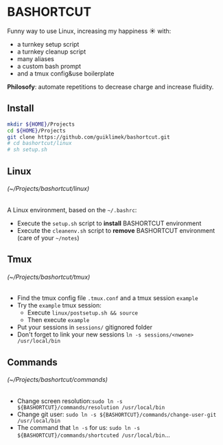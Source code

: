 # BASHORTCUT

Funny way to use Linux, increasing my happiness ☀️ with:
- a turnkey setup script
- a turnkey cleanup script
- many aliases
- a custom bash prompt
- and a tmux config&use boilerplate

**Philosofy**: automate repetitions to decrease charge and increase fluidity.

## Install

```bash
mkdir ${HOME}/Projects
cd ${HOME}/Projects
git clone https://github.com/guiklimek/bashortcut.git
# cd bashortcut/linux
# sh setup.sh
```

## Linux
###### (~/Projects/bashortcut/linux)

A Linux environment, based on the `~/.bashrc`:

- Execute the `setup.sh` script to **install** BASHORTCUT environment
- Execute the `cleanenv.sh` script to **remove** BASHORTCUT environment (care of your `~/notes`)

## Tmux
###### (~/Projects/bashortcut/tmux)

- Find the tmux config file `.tmux.conf` and a tmux session `example`
- Try the `example` tmux session:
  - Execute `linux/postsetup.sh && source`
  - Then execute `example`
- Put your sessions in `sessions/` gitignored folder
- Don't forget to link your new sessions `ln -s sessions/<nwone> /usr/local/bin`

## Commands
###### (~/Projects/bashortcut/commands)

- Change screen resolution:`sudo ln -s ${BASHORTCUT}/commands/resolution /usr/local/bin`
- Change git user: `sudo ln -s ${BASHORTCUT}/commands/change-user-git /usr/local/bin`
- The command that `ln -s` for us: `sudo ln -s ${BASHORTCUT}/commands/shortcuted /usr/local/bin`...
